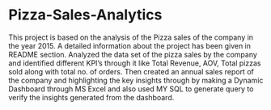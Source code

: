 # Pizza-Sales-Analytics
This project is based on the analysis of the Pizza sales of the company in the year 2015. A detailed information about the project has been given in README section. 
Analyzed the data set of the pizza sales by the company and identified different KPI’s through it like Total Revenue, AOV, Total pizzas sold along with total  no. of orders. Then created an annual sales report of the company and highlighting the key insights through by making a Dynamic Dashboard through MS Excel and also used MY SQL to generate query to verify the insights generated from the dashboard.  
